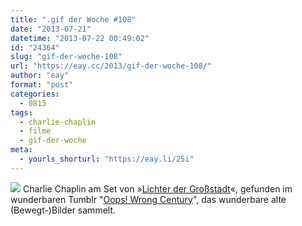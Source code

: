 ```yaml
---
title: ".gif der Woche #108"
date: "2013-07-21"
datetime: "2013-07-22 00:49:02"
id: "24364"
slug: "gif-der-woche-108"
url: "https://eay.cc/2013/gif-der-woche-108/"
author: "eay"
format: "post"
categories:
  - 0815
tags:
  - charlie-chaplin
  - filme
  - gif-der-woche
meta:
  - yourls_shorturl: "https://eay.li/25i"
---
```


![](https://eay.cc/uploads/2013/citylights.gif) Charlie Chaplin am Set von »[Lichter der Großstadt](https://de.wikipedia.org/wiki/Lichter_der_Gro%C3%9Fstadt)«, gefunden im wunderbaren Tumblr "[Oops! Wrong Century](http://oopswrongcentury.tumblr.com/)", das wunderbare alte (Bewegt-)Bilder sammelt.
